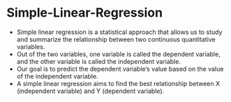 # Simple-Linear-Regression
- Simple linear regression is a statistical approach that allows us to study and summarize the relationship between two continuous quantitative variables. 
- Out of the two variables, one variable is called the dependent variable, and the other variable is called the independent variable. 
- Our goal is to predict the dependent variable’s value based on the value of the independent variable. 
- A simple linear regression aims to find the best relationship between X (independent variable) and Y (dependent variable).
